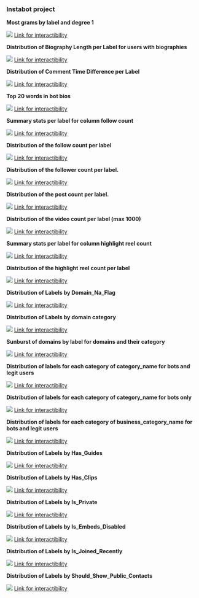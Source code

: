 ### Instabot project

**Most grams by label and degree 1**

![](https://github.com/marclelamy/viz/blob/main/instabot/most_grams_by_label_and_degree_1.png)
[Link for interactibility](https://htmlpreview.github.io/?https://github.com/marclelamy/viz/blob/main/instabot/most_grams_by_label_and_degree_1.html)


**Distribution of Biography Length per Label for users with biographies**

![](https://github.com/marclelamy/viz/blob/main/instabot/distribution_of_biography_length_per_label_for_users_with_biographies.png)
[Link for interactibility](https://htmlpreview.github.io/?https://github.com/marclelamy/viz/blob/main/instabot/distribution_of_biography_length_per_label_for_users_with_biographies.html)


**Distribution of Comment Time Difference per Label**

![](https://github.com/marclelamy/viz/blob/main/instabot/distribution_of_comment_time_difference_per_label.png)
[Link for interactibility](https://htmlpreview.github.io/?https://github.com/marclelamy/viz/blob/main/instabot/distribution_of_comment_time_difference_per_label.html)


**Top 20 words in bot bios**

![](https://github.com/marclelamy/viz/blob/main/instabot/top_20_words_in_bot_bios.png)
[Link for interactibility](https://htmlpreview.github.io/?https://github.com/marclelamy/viz/blob/main/instabot/top_20_words_in_bot_bios.html)


**Summary stats per label for column follow count**

![](https://github.com/marclelamy/viz/blob/main/instabot/summary_stats_per_label_for_column_follow_count.png)
[Link for interactibility](https://htmlpreview.github.io/?https://github.com/marclelamy/viz/blob/main/instabot/summary_stats_per_label_for_column_follow_count.html)


**Distribution of the follow count per label**

![](https://github.com/marclelamy/viz/blob/main/instabot/distribution_of_the_follow_count_per_label.png)
[Link for interactibility](https://htmlpreview.github.io/?https://github.com/marclelamy/viz/blob/main/instabot/distribution_of_the_follow_count_per_label.html)


**Distribution of the follower count per label.**

![](https://github.com/marclelamy/viz/blob/main/instabot/distribution_of_the_follower_count_per_label.png)
[Link for interactibility](https://htmlpreview.github.io/?https://github.com/marclelamy/viz/blob/main/instabot/distribution_of_the_follower_count_per_label.html)


**Distribution of the post count per label.**

![](https://github.com/marclelamy/viz/blob/main/instabot/distribution_of_the_post_count_per_label.png)
[Link for interactibility](https://htmlpreview.github.io/?https://github.com/marclelamy/viz/blob/main/instabot/distribution_of_the_post_count_per_label.html)


**Distribution of the video count per label (max 1000)**

![](https://github.com/marclelamy/viz/blob/main/instabot/distribution_of_the_video_count_per_label_(max_1000).png)
[Link for interactibility](https://htmlpreview.github.io/?https://github.com/marclelamy/viz/blob/main/instabot/distribution_of_the_video_count_per_label_(max_1000).html)


**Summary stats per label for column highlight reel count**

![](https://github.com/marclelamy/viz/blob/main/instabot/summary_stats_per_label_for_column_highlight_reel_count.png)
[Link for interactibility](https://htmlpreview.github.io/?https://github.com/marclelamy/viz/blob/main/instabot/summary_stats_per_label_for_column_highlight_reel_count.html)


**Distribution of the highlight reel count per label**

![](https://github.com/marclelamy/viz/blob/main/instabot/distribution_of_the_highlight_reel_count_per_label.png)
[Link for interactibility](https://htmlpreview.github.io/?https://github.com/marclelamy/viz/blob/main/instabot/distribution_of_the_highlight_reel_count_per_label.html)


**Distribution of Labels by Domain_Na_Flag**

![](https://github.com/marclelamy/viz/blob/main/instabot/distribution_of_labels_by_domain_na_flag.png)
[Link for interactibility](https://htmlpreview.github.io/?https://github.com/marclelamy/viz/blob/main/instabot/distribution_of_labels_by_domain_na_flag.html)


**Distribution of Labels by domain category**

![](https://github.com/marclelamy/viz/blob/main/instabot/distribution_of_labels_by_domain_category.png)
[Link for interactibility](https://htmlpreview.github.io/?https://github.com/marclelamy/viz/blob/main/instabot/distribution_of_labels_by_domain_category.html)


**Sunburst of domains by label for domains and their category**

![](https://github.com/marclelamy/viz/blob/main/instabot/sunburst_of_domains_by_label_for_domains_and_their_category.png)
[Link for interactibility](https://htmlpreview.github.io/?https://github.com/marclelamy/viz/blob/main/instabot/sunburst_of_domains_by_label_for_domains_and_their_category.html)


**Distribution of labels for each category of category_name for bots and legit users**

![](https://github.com/marclelamy/viz/blob/main/instabot/distribution_of_labels_for_each_category_of_category_name_for_bots_and_legit_users.png)
[Link for interactibility](https://htmlpreview.github.io/?https://github.com/marclelamy/viz/blob/main/instabot/distribution_of_labels_for_each_category_of_category_name_for_bots_and_legit_users.html)


**Distribution of labels for each category of category_name for bots only**

![](https://github.com/marclelamy/viz/blob/main/instabot/distribution_of_labels_for_each_category_of_category_name_for_bots_only.png)
[Link for interactibility](https://htmlpreview.github.io/?https://github.com/marclelamy/viz/blob/main/instabot/distribution_of_labels_for_each_category_of_category_name_for_bots_only.html)


**Distribution of labels for each category of business_category_name for bots and legit users**

![](https://github.com/marclelamy/viz/blob/main/instabot/distribution_of_labels_for_each_category_of_business_category_name_for_bots_and_legit_users.png)
[Link for interactibility](https://htmlpreview.github.io/?https://github.com/marclelamy/viz/blob/main/instabot/distribution_of_labels_for_each_category_of_business_category_name_for_bots_and_legit_users.html)


**Distribution of Labels by Has_Guides**

![](https://github.com/marclelamy/viz/blob/main/instabot/distribution_of_labels_by_has_guides.png)
[Link for interactibility](https://htmlpreview.github.io/?https://github.com/marclelamy/viz/blob/main/instabot/distribution_of_labels_by_has_guides.html)


**Distribution of Labels by Has_Clips**

![](https://github.com/marclelamy/viz/blob/main/instabot/distribution_of_labels_by_has_clips.png)
[Link for interactibility](https://htmlpreview.github.io/?https://github.com/marclelamy/viz/blob/main/instabot/distribution_of_labels_by_has_clips.html)


**Distribution of Labels by Is_Private**

![](https://github.com/marclelamy/viz/blob/main/instabot/distribution_of_labels_by_is_private.png)
[Link for interactibility](https://htmlpreview.github.io/?https://github.com/marclelamy/viz/blob/main/instabot/distribution_of_labels_by_is_private.html)


**Distribution of Labels by Is_Embeds_Disabled**

![](https://github.com/marclelamy/viz/blob/main/instabot/distribution_of_labels_by_is_embeds_disabled.png)
[Link for interactibility](https://htmlpreview.github.io/?https://github.com/marclelamy/viz/blob/main/instabot/distribution_of_labels_by_is_embeds_disabled.html)


**Distribution of Labels by Is_Joined_Recently**

![](https://github.com/marclelamy/viz/blob/main/instabot/distribution_of_labels_by_is_joined_recently.png)
[Link for interactibility](https://htmlpreview.github.io/?https://github.com/marclelamy/viz/blob/main/instabot/distribution_of_labels_by_is_joined_recently.html)


**Distribution of Labels by Should_Show_Public_Contacts**

![](https://github.com/marclelamy/viz/blob/main/instabot/distribution_of_labels_by_should_show_public_contacts.png)
[Link for interactibility](https://htmlpreview.github.io/?https://github.com/marclelamy/viz/blob/main/instabot/distribution_of_labels_by_should_show_public_contacts.html)


